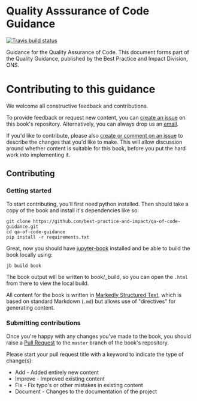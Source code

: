 # Quality Asssurance of Code Guidance

[![Travis build status](https://travis-ci.org/best-practice-and-impact/qa-of-coding-guidance.svg?branch=master)](https://travis-ci.org/best-practice-and-impact/qa-of-coding-guidance)


Guidance for the Quality Assurance of Code. This document forms part of the Quality Guidance, published by the Best Practice and Impact Division, ONS.


# Contributing to this guidance

We welcome all constructive feedback and contributions.

To provide feedback or request new content, you can [create an issue](https://github.com/best-practice-and-impact/qa-of-code-guidance/issues) on this book's repository.
Alternatively, you can always drop us an [email](gsshelp@statistics.gov.uk).

If you'd like to contribute, please also [create or comment on an issue](https://github.com/best-practice-and-impact/qa-of-code-guidance/issues) to describe the changes that you'd like to make.
This will allow discussion around whether content is suitable for this book, before you put the hard work into implementing it.


## Contributing


### Getting started

To start contributing, you'll first need python installed.
Then should take a copy of the book and install it's dependencies like so:

```
git clone https://github.com/best-practice-and-impact/qa-of-code-guidance.git
cd qa-of-code-guidance
pip install -r requirements.txt
```

Great, now you should have [jupyter-book](https://jupyterbook.org/intro.html) installed and be able to build the book locally using:

```
jb build book
```

The book output will be written to book/_build, so you can open the `.html` from there to view the local build.

All content for the book is written in [Markedly Structured Text](https://myst-parser.readthedocs.io/en/latest/), which is based on standard Markdown (`.md`) but allows use of "directives" for generating content.


### Submitting contributions

Once you're happy with any changes you've made to the book, you should raise a [Pull Request](https://github.com/best-practice-and-impact/qa-of-code-guidance/pulls) to the `master` branch of the book's repository.

Please start your pull request title with a keyword to indicate the type of change(s):

* Add - Added entirely new content
* Improve - Improved existing content
* Fix - Fix typo's or other mistakes in existing content
* Document - Changes to the documentation of the project
